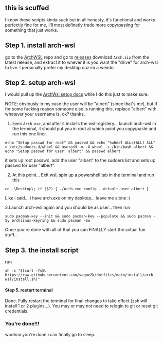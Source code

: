 ## this is scuffed

I know these scripts kinda suck but in all honesty, it's functional and
works perfectly fine for me, i'll most definetly trade more copy/pasting for
something that just works.

## Step 1. install arch-wsl

go to the [ArchWSL](https://github.com/yuk7/ArchWSL) repo and go to [releases](https://github.com/yuk7/ArchWSL/releases)
download `Arch.zip` from the latest release, and extract it to whever it is you
want the "drive" for arch-wsl to live. I personally prefer my desktop cuz im a
weirdo.

## Step 2. setup arch-wsl

I would pull up the [ArchWsl setup docs](https://wsldl-pg.github.io/ArchW-docs/How-to-Setup/#setting-the-root-password)
while I do this just to make sure.

NOTE: obviously in my case the user will be "albert" (since that's me), but if
for some fucking reason someone else is running this, replace "albert" with
whatever your username is, ok? thanks.

1. Exec `Arch.exe`, and after it installs the wsl registery... launch arch-wsl in
   the terminal, it should put you in root at which point you copy/paste and run
   this one liner.

```
echo "Setup passwd for root" && passwd && echo "%wheel ALL=(ALL) ALL" > /etc/sudoers.d/wheel && useradd -m -G wheel -s /bin/bash albert && echo "Setup passwd for user: albert" && passwd albert
```

it sets up root passwd, add the user "albert" to the sudoers list and sets up
passwd for user "albert".

2. At this point... Exit wsl, spin up a powershell tab in the terminal and run this

```
cd .\Desktop\; if ($?) { ./Arch.exe config --default-user albert }
```

Like i said... i have arch.exe on my desktop... leave me alone :)

3.Launch arch-wsl again and you should be as user... then run

```
sudo pacman-key --init && sudo pacman-key --populate && sudo pacman -Sy archlinux-keyring && sudo pacman -Su
```

Once you're done with all of that you can FINALLY start the actual fun stuff...

## Step 3. the install script

run

```
sh -c "$(curl -fsSL https://raw.githubusercontent.com/vague2k/dotfiles/main/install/arch-wsl/install.sh)"
```

#### Step 5. restart terminal

Done. Fully restart the terminal for final changes to take effect (zsh will
install 1 or 2 plugins...). You may or may not need to relogin to git or reset
git credentials.

### You're done!!!

woohoo you're done i can finally go to sleep.
